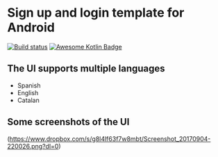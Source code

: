 # Sign up and login template for Android
[![Build status](https://img.shields.io/travis/request/request/master.svg?style=flat-square)](https://travis-ci.org/request/request)
[![Awesome Kotlin Badge](https://kotlin.link/awesome-kotlin.svg)](https://github.com/KotlinBy/awesome-kotlin)

## The UI supports multiple languages
- Spanish
- English
- Catalan

## Some screenshots of the UI
(https://www.dropbox.com/s/g8l4lf63f7w8mbt/Screenshot_20170904-220026.png?dl=0)
